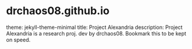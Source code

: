 # drchaos08.github.io
theme: jekyll-theme-minimal 
title: Project Alexandria 
description: Project Alexandria is a research proj. dev by drchaos08. Bookmark this to be kept on speed.
